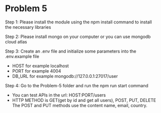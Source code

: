 <!-- @format -->

# Problem 5

Step 1: Please install the module using the npm install command to install the
necessary libraries

Step 2: Please install mongo on your computer or you can use mongodb cloud atlas

Step 3: Create an .env file and initialize some parameters into the .env.example
file

- HOST for example localhost
- PORT for example 4004
- DB_URL for example mongodb://127.0.0.1:27017/user

Step 4: Go to the Problem-5 folder and run the npm run start command

- You can test APIs in the url: HOST:PORT/users
- HTTP METHOD is GET(get by id and get all users), POST, PUT, DELETE The POST
  and PUT methods use the content name, email, country.
